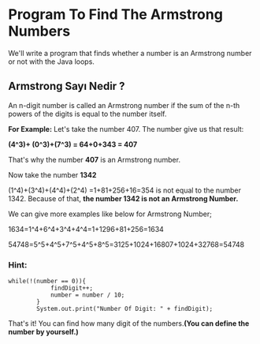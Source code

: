 # Program To Find The Armstrong Numbers

We'll write a program that finds whether a number is an Armstrong number or not with the Java loops.

## Armstrong Sayı Nedir ?

An n-digit number is called an Armstrong number if the sum of the n-th powers of the digits is equal to the number itself.

**For Example:** Let's take the number 407. The number give us that result:<p> **(4^3)+ (0^3)+(7^3) = 64+0+343 = 407**<p>That's why the number **407** is an Armstrong number.

Now take the number **1342** <p>(1^4)+(3^4)+(4^4)+(2^4) =1+81+256+16=354 is not equal to the number 1342. Because of that, **the number 1342 is not an Armstrong Number.**<p>
We can give more examples like below for Armstrong Number;

1634=1^4+6^4+3^4+4^4=1+1296+81+256=1634

54748=5^5+4^5+7^5+4^5+8^5=3125+1024+16807+1024+32768=54748

### Hint:

```
while(!(number == 0)){
            findDigit++;
            number = number / 10;
        }
        System.out.print("Number Of Digit: " + findDigit);

```

That's it! You can find how many digit of the numbers.**(You can define the number by yourself.)**